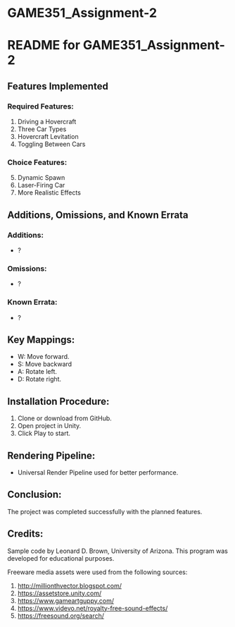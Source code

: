 # GAME351_Assignment-2

# README for GAME351_Assignment-2

## Features Implemented
### Required Features:
1. Driving a Hovercraft
2. Three Car Types
3. Hovercraft Levitation
4. Toggling Between Cars

### Choice Features:
5. Dynamic Spawn
6. Laser-Firing Car
7. More Realistic Effects

## Additions, Omissions, and Known Errata
### Additions:
- ?

### Omissions:
- ?

### Known Errata:
- ?

## Key Mappings:
- W: Move forward.
- S: Move backward
- A: Rotate left.
- D: Rotate right.

## Installation Procedure:
1. Clone or download from GitHub.
2. Open project in Unity.
3. Click Play to start.

## Rendering Pipeline:
- Universal Render Pipeline used for better performance.

## Conclusion:
The project was completed successfully with the planned features. 


## Credits:
 
Sample code by Leonard D. Brown, University of Arizona.
This program was developed for educational purposes.

Freeware media assets were used from the following sources:
1. http://millionthvector.blogspot.com/
2. https://assetstore.unity.com/
3. https://www.gameartguppy.com/
4. https://www.videvo.net/royalty-free-sound-effects/
5. https://freesound.org/search/
